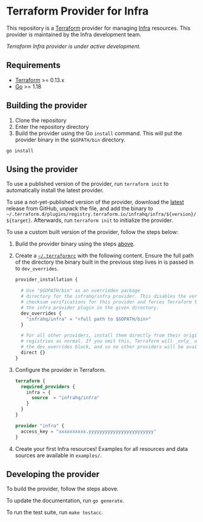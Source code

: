 # Terraform Provider for Infra

This repository is a [Terraform](https://www.terraform.io) provider for managing [Infra](https://www.infrahq.com) resources. This provider is maintained by the Infra development team.

_Terraform Infra provider is under active development._

## Requirements

-	[Terraform](https://www.terraform.io/downloads.html) >= 0.13.x
-	[Go](https://golang.org/doc/install) >= 1.18

## Building the provider

1. Clone the repository
1. Enter the repository directory
1. Build the provider using the Go `install` command. This will put the provider binary in the `$GOPATH/bin` directory.

```shell
go install
```

## Using the provider

To use a published version of the provider, run `terraform init` to automatically install the latest provider.

To use a not-yet-published version of the provider, download the [latest][1] release from GitHub, unpack the file, and add the binary to `~/.terraform.d/plugins/registry.terraform.io/infrahq/infra/${version}/${target}`. Afterwards, run `terraform init` to initialize the provider.

To use a custom built version of the provider, follow the steps below:

1. Build the provider binary using the steps [above](#building-the-provider).
1. Create a [`~/.terraformrc`](https://developer.hashicorp.com/terraform/cli/config/config-file) with the following content. Ensure the full path of the directory the binary built in the previous step lives in is passed in to `dev_overrides`.

    ```terraform
    provider_installation {

      # Use "$GOPATH/bin" as an overridden package
      # directory for the infrahq/infra provider. This disables the version and
      # checksum verifications for this provider and forces Terraform to look for
      # the infra provider plugin in the given directory.
      dev_overrides {
        "infrahq/infra" = "<full path to $GOPATH/bin>"
      }

      # For all other providers, install them directly from their origin provider
      # registries as normal. If you omit this, Terraform will _only_ use
      # the dev_overrides block, and so no other providers will be available.
      direct {}
    }
    ```

1. Configure the provider in Terraform.

    ```terraform
    terraform {
      required_providers {
        infra = {
          source  = "infrahq/infra"
        }
      }
    }

    provider "infra" {
      access_key = "xxxxxxxxxx.yyyyyyyyyyyyyyyyyyyyyyyy"
    }
    ```

1. Create your first Infra resources! Examples for all resources and data sources are available in `examples/`.

## Developing the provider

To build the provider, follow the steps above.

To update the documentation, run `go generate`.

To run the test suite, run `make testacc`.

[1]: https://github.com/infrahq/infra/releases/latest
